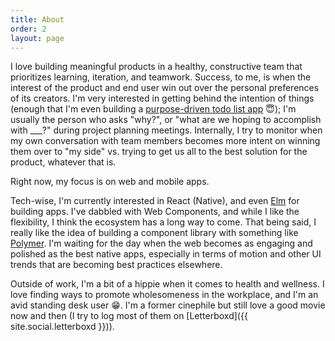 ```yaml
---
title: About
order: 2
layout: page
---
```


I love building meaningful products in a healthy, constructive team that prioritizes learning, iteration, and teamwork. Success, to me, is when the interest of the product and end user win out over the personal preferences of its creators. I'm very interested in getting behind the intention of things (enough that I'm even building a [purpose-driven todo list app](/works/doing) 😇); I'm usually the person who asks "why?", or "what are we hoping to accomplish with ___?" during project planning meetings. Internally, I try to monitor when my own conversation with team members becomes more intent on winning them over to "my side" vs. trying to get us all to the best solution for the product, whatever that is.

Right now, my focus is on web and mobile apps.

Tech-wise, I'm currently interested in React (Native), and even [Elm](http://elm-lang.org) for building apps. I've dabbled with Web Components, and while I like the flexibility, I think the ecosystem has a long way to come. That being said, I really like the idea of building a component library with something like [Polymer](https://www.polymer-project.org). I'm waiting for the day when the web becomes as engaging and polished as the best native apps, especially in terms of motion and other UI trends that are becoming best practices elsewhere.

Outside of work, I'm a bit of a hippie when it comes to health and wellness. I love finding ways to promote wholesomeness in the workplace, and I'm an avid standing desk user 😁. I'm a former cinephile but still love a good movie now and then (I try to log most of them on [Letterboxd]({{ site.social.letterboxd }})).
